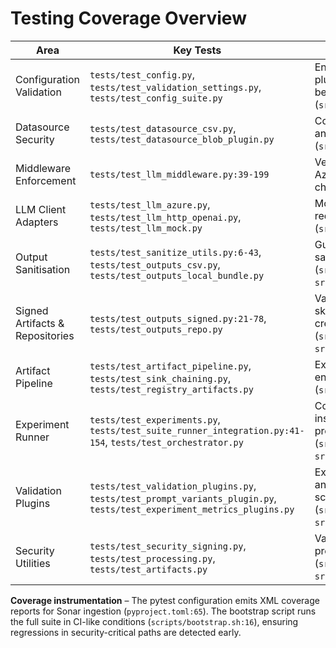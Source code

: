 # Testing Coverage Overview

| Area | Key Tests | Focus |
| --- | --- | --- |
| Configuration Validation | `tests/test_config.py`, `tests/test_validation_settings.py`, `tests/test_config_suite.py` | Ensures schema enforcement catches missing plugins, bad options, and suite-level inconsistencies before runtime (`src/elspeth/core/validation.py:271`) |
| Datasource Security | `tests/test_datasource_csv.py`, `tests/test_datasource_blob_plugin.py` | Confirms `on_error` policies, security-level tagging, and blob profile resolution behave deterministically (`src/elspeth/plugins/datasources/csv_blob.py:35`) |
| Middleware Enforcement | `tests/test_llm_middleware.py:39-199` | Verifies chaining, prompt shielding (abort/mask/log), Azure Content Safety screening, and telemetry channel logging |
| LLM Client Adapters | `tests/test_llm_azure.py`, `tests/test_llm_http_openai.py`, `tests/test_llm_mock.py` | Mocks external APIs to validate credential resolution, request payloads, and deterministic mock behaviour (`src/elspeth/plugins/llms/azure_openai.py:25`) |
| Output Sanitisation | `tests/test_sanitize_utils.py:6-43`, `tests/test_outputs_csv.py`, `tests/test_outputs_local_bundle.py` | Guards spreadsheet formula injection and ensures sanitiser metadata is preserved (`src/elspeth/plugins/outputs/_sanitize.py:18`, `src/elspeth/plugins/outputs/csv_file.py:59`) |
| Signed Artifacts & Repositories | `tests/test_outputs_signed.py:21-78`, `tests/test_outputs_repo.py` | Validates signature generation, legacy env fallbacks, skip-on-error behaviour, and dry-run payload creation (`src/elspeth/plugins/outputs/signed.py:48`, `src/elspeth/plugins/outputs/repository.py:135`) |
| Artifact Pipeline | `tests/test_artifact_pipeline.py`, `tests/test_sink_chaining.py`, `tests/test_registry_artifacts.py` | Exercises dependency ordering, security-level enforcement, and descriptor validation (`src/elspeth/core/artifact_pipeline.py:192`) |
| Experiment Runner | `tests/test_experiments.py`, `tests/test_suite_runner_integration.py:41-154`, `tests/test_orchestrator.py` | Covers prompt compilation, retry metadata, plugin instantiation, suite defaults merging, and manifest production (`src/elspeth/core/experiments/runner.py:65`, `src/elspeth/core/experiments/suite_runner.py:86`) |
| Validation Plugins | `tests/test_validation_plugins.py`, `tests/test_prompt_variants_plugin.py`, `tests/test_experiment_metrics_plugins.py` | Exercises regex/JSON/LLM guard, prompt variants, and statistical aggregators for compliance with schema and expected semantics (`src/elspeth/plugins/experiments/validation.py:20`, `src/elspeth/plugins/experiments/metrics.py:37`) |
| Security Utilities | `tests/test_security_signing.py`, `tests/test_processing.py`, `tests/test_artifacts.py` | Validates signing helpers, prompt context preparation, and artifact type validation (`src/elspeth/core/security/signing.py:17`, `src/elspeth/core/artifacts.py:10`) |

**Coverage instrumentation** – The pytest configuration emits XML coverage reports for Sonar ingestion (`pyproject.toml:65`). The bootstrap script runs the full suite in CI-like conditions (`scripts/bootstrap.sh:16`), ensuring regressions in security-critical paths are detected early.
